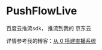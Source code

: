 # PushFlowLive
百度云推流sdk， 推流到我的 京东云

详情参考我的博客：[从 0 搭建直播系统](https://yangxiaoge.github.io/2017/09/12/2017-09-12-%E4%BB%8E-0-%E6%90%AD%E5%BB%BA%E7%9B%B4%E6%92%AD%E7%B3%BB%E7%BB%9F/)
